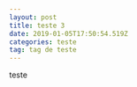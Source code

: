 ```yaml
---
layout: post
title: teste 3
date: 2019-01-05T17:50:54.519Z
categories: teste
tag: tag de teste
---
```

teste
